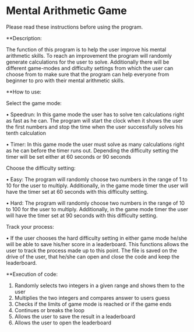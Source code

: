 # Mental Arithmetic Game

Please read these instructions before using the program.

**Description:

The function of this program is to help the user improve his mental arithmetic skills. To reach an improvement the program will randomly generate calculations for the user to solve. Additionally there will be different game-modes and difficulty settings from which the user can choose from to make sure that the program can help everyone from beginner to pro with their mental arithmetic skills.

**How to use:

Select the game mode:

•	Speedrun: In this game mode the user has to solve ten calculations right as fast as he can. The program will start the clock when it shows the user the first numbers and stop the time when the user successfully solves his tenth calculation

•	Timer: In this game mode the user must solve as many calculations right as he can before the timer runs out. Depending the difficulty setting the timer will be set either at 60 seconds or 90 seconds

Choose the difficulty setting:

•	Easy: The program will randomly choose two numbers in the range of 1 to 10 for the user to multiply. Additionally, in the game mode timer the user will have the timer set at 60 seconds with this difficulty setting.

•	Hard: The program will randomly choose two numbers in the range of 10 to 100 for the user to multiply. Additionally, in the game mode timer the user will have the timer set at 90 seconds with this difficulty setting.

Track your process: 

•	If the user chooses the hard difficulty setting in either game mode he/she will be able to save his/her score in a leaderboard. This functions allows the user to track the process made up to this point. The file is saved on the drive of the user, that he/she can open and close the code and keep the leaderboard.

**Execution of code:

1.	Randomly selects two integers in a given range and shows them to the user
2.	Multiplies the two integers and compares answer to users guess
3.	Checks if the limits of game mode is reached or if the game ends
4.	Continues or breaks the loop
5.	Allows the user to save the result in a leaderboard
6.	Allows the user to open the leaderboard
